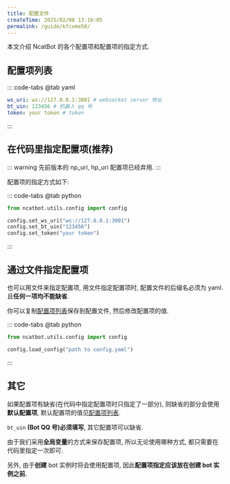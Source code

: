 ```yaml
---
title: 配置文件
createTime: 2025/02/08 13:16:05
permalink: /guide/kfcvme50/
---
```


本文介绍 NcatBot 的各个配置项和配置项的指定方式.

## 配置项列表

::: code-tabs
@tab yaml

```yaml
ws_uri: ws://127.0.0.1:3001 # websocket server 地址
bt_uin: 123456 # 机器人 qq 号
token: your token # token
```

:::

## 在代码里指定配置项(推荐)

::: warning
先前版本的 np_uri, hp_uri 配置项已经弃用.
:::

配置项的指定方式如下:

::: code-tabs
@tab python

```python
from ncatbot.utils.config import config

config.set_ws_uri("ws://127.0.0.1:3001")
config.set_bt_uin("123456")
config.set_token("your token")
```

:::

## 通过文件指定配置项

也可以用文件来指定配置项, 用文件指定配置项时, 配置文件的后缀名必须为 yaml. 且**任何一项均不能缺省**.

你可以复制[配置项列表](#配置项列表)保存到配置文件, 然后修改配置项的值.

::: code-tabs
@tab python

```python
from ncatbot.utils.config import config

config.load_config("path to config.yaml")
```

:::

## 其它

如果配置项有缺省(在代码中指定配置项时只指定了一部分), 则缺省的部分会使用**默认配置项**, 默认配置项的值见[配置项列表](#配置项列表).

`bt_uin` **(Bot QQ 号)必须填写**, 其它配置项可以缺省.

由于我们采用**全局变量**的方式来保存配置项, 所以无论使用哪种方式, 都只需要在代码里指定一次即可.

另外, 由于**创建** bot 实例时将会使用配置项, 因此**配置项指定应该放在创建 bot 实例之前.**
